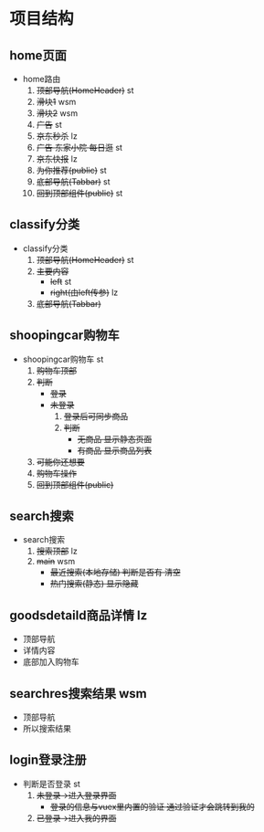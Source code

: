 # 项目结构

## home页面

* home路由
    1. ~~顶部导航(HomeHeader)~~   st
    2. ~~滑块1~~   wsm
    3. ~~滑块2~~    wsm
    4. ~~广告~~     st 
    5. ~~京东秒杀~~  lz
    6. ~~广告 东家小院 每日逛~~        st
    7. ~~京东快报~~   lz
    8. ~~为你推荐(public)~~       st
    9. ~~底部导航(Tabbar)~~           st
    10. ~~回到顶部组件(public)~~         st

## classify分类

* classify分类
    1. ~~顶部导航(HomeHeader)~~         st 
    2. ~~主要内容~~            
        * ~~left~~         st 
        * ~~right(由left传参)~~    lz
    3. ~~底部导航(Tabbar)~~     

## shoopingcar购物车

* shoopingcar购物车             st
    1. ~~购物车顶部~~
    2. ~~判断~~
        * ~~登录~~
        * ~~未登录~~
            1. ~~登录后可同步商品~~
            2. ~~判断~~
                * ~~无商品 显示静态页面~~
                * ~~有商品 显示商品列表~~
    3. ~~可能你还想要~~
    4. ~~购物车操作~~
    5. ~~回到顶部组件(public)~~

## search搜索      

* search搜索      
    1. ~~搜索顶部~~   lz
    2. ~~main~~     wsm
        * ~~最近搜索(本地存储) 判断是否有 清空~~
        * ~~热门搜索(静态) 显示隐藏~~
    
## goodsdetaild商品详情  lz

* 顶部导航
* 详情内容
* 底部加入购物车

## searchres搜索结果   wsm
* 顶部导航
* 所以搜索结果

## login登录注册  

* 判断是否登录    st
    1. ~~未登录->进入登录界面~~
        * ~~登录的信息与vuex里内置的验证 通过验证才会跳转到我的~~
    2. ~~已登录->进入我的界面~~